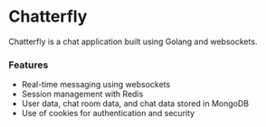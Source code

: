 # Chatterfly
Chatterfly is a chat application built using Golang and websockets.

### Features
- Real-time messaging using websockets
- Session management with Redis
- User data, chat room data, and chat data stored in MongoDB
- Use of cookies for authentication and security
